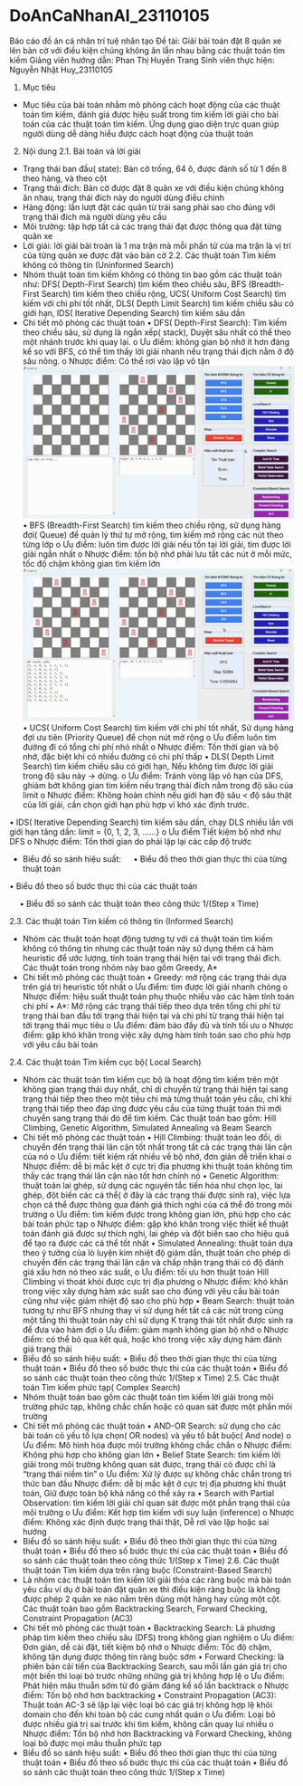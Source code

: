 # DoAnCaNhanAI_23110105
Báo cáo đồ án cá nhân trí tuệ nhân tạo
Đề tài: Giải bài toán đặt 8 quân xe lên bàn cờ với điều kiện chúng không ăn lẫn nhau bằng các thuật toán tìm kiếm
Giảng viên hướng dẫn: Phan Thị Huyền Trang
Sinh viên thực hiện: Nguyễn Nhật Huy_23110105
1.	Mục tiêu
-	Mục tiêu của bài toán nhằm mô phỏng cách hoạt động của các thuật toán tìm kiếm, đánh giá được hiệu suất trong tìm kiếm lời giải cho bài toán của các thuật toán tìm kiếm. Ứng dụng giao diện trực quan giúp người dùng dễ dàng hiểu được cách hoạt động của thuật toán
2.	Nội dung
2.1.	Bài toán và lời giải
-	Trạng thái ban đầu( state): Bàn cờ trống, 64 ô, được đánh số từ 1 đến 8 theo hàng, và theo cột
-	Trạng thái đích: Bàn cờ được đặt 8 quân xe với điều kiện chúng không ăn nhau, trạng thái đích này do người dùng điều chỉnh
-	Hàng động: lần lượt đặt các quân từ trái sang phải sao cho đúng với trạng thái đích mà người dùng yêu cầu
-	Môi trường: tập hợp tất cả các trạng thái đạt được thông qua đặt từng quân xe
-	Lời giải: lời giải bài troán là 1 ma trận mà mỗi phần tử của ma trận là vị trí của từng quân xe được đặt vào bàn cờ
2.2.	Các thuật toán Tìm kiếm không có thông tin (Uninformed Search)
-	Nhóm thuật toán tìm kiếm không có thông tin bao gồm các thuật toán như: DFS( Depth-First Search)  tìm kiếm theo chiều sâu, BFS (Breadth-First Search) tìm kiếm theo chiều rộng, UCS( Uniform Cost Search) tìm kiếm với chi phí tốt nhất, DLS( Depth Limit Search) tìm kiếm chiều sâu có giới hạn, IDS( Iterative Depending Search) tìm kiếm sâu dần
-	Chi tiết mô phỏng các thuật toán
•	DFS( Depth-First Search): Tìm kiếm theo chiều sâu, sử dụng là ngắn xếp( stack), Duyệt sâu nhất có thể theo một nhánh trước khi quay lại.
o	Ưu điểm: không gian bộ nhớ ít hơn đáng kể so với BFS, có thể tìm thấy lời giải nhanh nếu trạng thái địch nằm ở độ sâu nông.
o	Nhược điểm: Có thể rơi vào lặp vô tận
![](Image/DFS.gif)
•	BFS (Breadth-First Search) tìm kiếm theo chiều rộng, sử dụng hàng đợi( Queue) để quản lý thứ tự mở rộng, tìm kiếm mở rộng các nút theo từng lớp
o	Ưu điểm: luôn tìm được lời giải nếu tồn tại lời giải, tìm được lời giải ngắn nhất
o	Nhược điểm: tốn bộ nhớ phải lưu tất các nút ở mỗi mức,  tốc độ chậm không gian tìm kiếm lớn
![](Image/BFS.gif)
•	UCS( Uniform Cost Search) tìm kiếm với chi phí tốt nhất, Sử dụng hàng đợi ưu tiên (Priority Queue) để chọn nút mở rộng
o	Ưu điểm luôn tìm đường đi có tổng chi phí nhỏ nhất
o	Nhược điểm: Tốn thời gian và bộ nhớ, đặc biệt khi có nhiều đường có chi phí thấp
•	DLS( Depth Limit Search) tìm kiếm chiều sâu có giới hạn, Nếu không tìm được lời giải trong độ sâu này → dừng.
o	Ưu điểm: Tránh vòng lặp vô hạn của DFS, ghiảm bớt không gian tìm kiếm nếu trạng thái đích nằm trong độ sâu của limit
o	Nhược điểm: Không hoàn chỉnh nếu giới hạn độ sâu < độ sâu thật của lời giải, cần chọn giới hạn  phù hợp vì khó xác định trước.

•	IDS( Iterative Depending Search) tìm kiếm sâu dần, chạy DLS nhiều lần với giới hạn tăng dần: limit = {0, 1, 2, 3, ……}
o	Ưu điểm Tiết kiệm bộ nhớ như DFS
o	Nhược điểm: Tốn thời gian do phải lặp lại các cấp độ trước
-	Biểu đồ so sánh hiệu suất:
 
•	Biểu đồ theo thời gian thực thi của từng thuật toán
 
•	Biểu đồ theo số bước thực thi của các thuật toán
 
 
•	Biểu đồ so sánh các thuật toán theo công thức 1/(Step x Time)
 

2.3.	Các thuật toán Tìm kiếm có thông tin (Informed Search)
-	Nhóm các thuật toán hoạt động tương tự với cá thuật toán tìm kiếm không có thông tin nhưng các thuật toán này sử dụng thêm cá hàm heuristic để ước lượng, tính toán trạng thái hiện tại với trạng thái đích. Các thuật toán trong nhóm này bao gồm Greedy, A*
-	Chi tiết mô phỏng các thuật toán
•	Greedy: mở rộng các trạng thái dựa trên giá trị heuristic tốt nhất
o	Ưu điểm: tìm được lời giải nhanh chóng
o	Nhược điểm: hiệu suất thuật toán phụ thuộc nhiều vào các hàm tính toán chi phí
•	A*: Mở rộng các trạng thái tiếp theo dựa trên tổng chi phí từ trạng thái ban đầu tới trạng thái hiện tại và chi phí từ trạng thái hiện tại tới trạng thái mục tiêu
o	Ưu điểm: đảm bảo đầy đủ và tính tối ưu
o	Nhược điểm: gặp khó khăn trong việc xây dựng hàm tính toán sao cho phù hợp với yêu cầu bài toán

2.4.	Các thuật toán Tìm kiếm cục bộ( Local Search)
-	Nhóm các thuật toán tìm kiếm cục bộ là hoạt động tìm kiếm trên một không gian trạng thái duy nhất, chỉ di chuyển từ trạng thái hiện tại sang trạng thái tiếp theo theo một tiêu chi mà từng thuật toán yêu cầu, chỉ khi trạng thái tiếp theo đáp ứng được yêu cầu của từng thuật toán thì mới chuyển sang trạng thái đó để tìm kiếm. Các thuật toán bao gồm: Hill Climbing, Genetic Algorithm, Simulated Annealing và Beam Search
-	Chi tiết mô phỏng các thuật toán
•	Hill Climbing: thuật toán leo đồi, di chuyển đến trạng thái lân cận tốt nhất trong tất cả các trạng thái lân cận của nó
o	Ưu điểm: tiết kiệm rất nhiều về bộ nhớ, đơn giản dễ triển khai
o	Nhược điểm: dễ bị mắc kệt ở cực trị địa phương khi thuật toán không tìm thấy các trạng thái lân cận nào tốt hơn chính nó
•	Genetic Algorithm: thuật toán lai ghép, sử dụng các nguyên tắc tiến hóa như chọn lọc, lai ghép, đột biến các cá thể( ở đây là các trạng thái được sinh ra), việc lựa chọn cá thể được thông qua đánh giá thích nghi của cá thể đó trong môi trường
o	Ưu điểm: tìm kiếm được trong không gian lớn, phù hợp cho các bài toán phức tạp
o	Nhược điểm: gặp khó khăn trong việc thiết kế thuật toán đánh giá được sự thích nghi, lai ghép và đột biến sao cho hiệu quả để tạo ra được các cá thể tốt nhất
•	Simulated Annealing: thuật toán dựa theo ý tưởng của lò luyện kim nhiệt độ giảm dần, thuật toán cho phép di chuyển đến các trạng thái lân cận và chấp nhận trạng thái có độ đánh giá xấu hơn nó theo xác suất, 
o	Ưu điểm: tối ưu hơn thuật toán Hill Climbing vì thoát khỏi được cực trị địa phương
o	Nhược điểm: khó khăn trong việc xây dựng hàm xác suất sao cho đúng với yêu cầu bài toán cũng như việc giảm nhiệt độ sao cho phù hợp 
•	Beam Search: thuật toán tương tự như BFS nhưng thay vì sử dụng hết tất cả các nút trong cùng một tầng thì thuật toán này chỉ sử dụng K trạng thái tốt nhất được sinh ra để đưa vào hàm đợi 
o	Ưu điểm: giảm mạnh không gian bộ nhớ
o	Nhược điểm: có thể bỏ qua kết quả, hoặc khó trong việc xây dựng hàm đánh giá trạng thái
-	Biểu đồ so sánh hiệu suất:
•	Biểu đồ theo thời gian thực thi của từng thuật toán
•	Biểu đồ theo số bước thực thi của các thuật toán
•	Biểu đồ so sánh các thuật toán theo công thức 1/(Step x Time)
2.5.	Các thuật toán Tìm kiếm phức tạp( Complex Search)
-	Nhóm thuật toán bao gồm các thuật toán tìm kiếm lời giải trong môi trường phức tạp, không chắc chắn hoặc có quan sát được một phần môi trường
-	Chi tiết mô phỏng các thuật toán
•	 AND-OR Search: sử dụng cho các bài toán có yếu tố lựa chọn( OR nodes) và yếu tố bắt buộc( And node)
o	Ưu điểm: Mô hình hóa được môi trường không chắc chắn
o	Nhược điểm: Không phù hợp cho không gian lớn
•	Belief State Search: tìm kiếm lời giải trong môi trường không quan sát được, trạng thái có được chỉ là “trạng thái niềm tin” 
o	Ưu điểm: Xử lý được sự không chắc chắn trong tri thức ban đầu Nhược điểm: dễ bị mắc kệt ở cực trị địa phương khi thuật toán, Giữ được toàn bộ khả năng có thể xảy ra 
•	Search with Partial Observation: tìm kiếm lời giải chỉ quan sát được một phần trạng thái của môi trường
o	Ưu điểm: Kết hợp tìm kiếm với suy luận (inference)
o	Nhược điểm: Không xác định được trạng thái thật, Dễ rơi vào lặp hoặc sai hướng
-	Biểu đồ so sánh hiệu suất:
•	Biểu đồ theo thời gian thực thi của từng thuật toán
•	Biểu đồ theo số bước thực thi của các thuật toán
•	Biểu đồ so sánh các thuật toán theo công thức 1/(Step x Time)
2.6.	Các thuật thuật toán Tìm kiếm dựa trên ràng buộc (Constraint-Based Search)
-	Là nhóm các thuật toán tìm kiếm lời giải thỏa các ràng buộc mà bài toán yêu cầu ví dụ ở bài toán đặt quân xe thì điều kiện ràng buộc là không được phép 2 quân xe nào nằm trên dùng một hàng hay cùng một cột. Các thuật toán bao gồm Backtracking Search, Forward Checking, Constraint Propagation (AC3)
-	Chi tiết mô phỏng các thuật toán
•	 Backtracking Search: Là phương pháp tìm kiếm theo chiều sâu (DFS) trong không gian nghiệm
o	Ưu điểm: Đơn giản, dễ cài đặt, tiết kiệm bộ nhớ
o	Nhược điểm: Tốc độ chậm, không tận dụng được thông tin ràng buộc sớm
•	Forward Checking: là phiên bản cải tiến của Backtracking Search, sau mỗi lần gán giá trị cho một biến thì loại bỏ trước những những giá trị không hợp lệ
o	Ưu điểm: Phát hiện mâu thuẫn sớm từ đó giảm đáng kể số lần backtrack
o	Nhược điểm: Tốn bộ nhớ hơn backtracking
•	Constraint Propagation (AC3): Thuật toán AC-3 sẽ lặp lại việc loại bỏ các giá trị không hợp lệ khỏi domain cho đến khi toàn bộ các cung nhất quán
o	Ưu điểm: Loại bỏ được nhiều giá trị sai trước khi tìm kiếm, không cần quay lui nhiều
o	Nhược điểm: Tốn bộ nhớ hơn Backtracking và Forward Checking, không loại bỏ được mọi mâu thuẫn phức tạp
-	Biểu đồ so sánh hiệu suất:
•	Biểu đồ theo thời gian thực thi của từng thuật toán
•	Biểu đồ theo số bước thực thi của các thuật toán
•	Biểu đồ so sánh các thuật toán theo công thức 1/(Step x Time)

 







